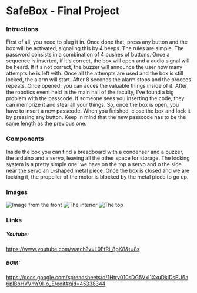 # SafeBox - Final Project

### Intructions
First of all, you need to plug it in. Once done that, press any button and the box will be activated, signaling this by 4 beeps.
The rules are simple. The password consists in a combination of 4 pushes of buttons. Once a sequence is inserted, if it's correct, the box will open and a audio signal will be heard. If it's not correct, the buzzer will announce the user how many attempts he is left with. Once all the attempts are used and the box is still locked, the alarm will start. After 8 seconds the alarm stops and the procces repeats.
Once opened, you can acces the valuable things inside of it. After the robotics event held in the main hall of the faculty, I've found a big problem with the passcode. If someone sees you inserting the code, they can memorize it and steal all your things. So, once the box is open, you have to insert a new passcode. When you finished, close the box and lock it by pressing any button. Keep in mind that the new passcode has to be the same length as the previous one.

### Components
Inside the box you can find a breadboard with a condenser and a buzzer, the arduino and a servo, leaving all the other space for storage. The locking system is a pretty simple one: we have on the top a servo and o the side near the servo an L-shaped metal piece. Once the box is closed and we are locking it, the propeller of the motor is blocked by the metal piece to go up. 

### Images
![Image from the front](https://web.500px.com/photo/1011351437/SafeBox-by-Alexandru-Tenita/)
![The interior](https://web.500px.com/photo/1011351438/SafeBox-by-Alexandru-Tenita/)
![The top](https://web.500px.com/photo/1011351439/SafeBox-by-Alexandru-Tenita/)

### Links
##### Youtube:
https://www.youtube.com/watch?v=L0EfRi_8pK8&t=8s
##### BOM:
https://docs.google.com/spreadsheets/d/1Htry010sDG5Vxl1XxuDkIDsEU6a6pIBbHVVmY9l-o_E/edit#gid=45338344

